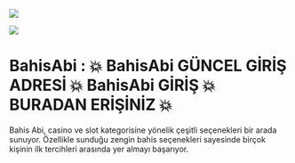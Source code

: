 <a href="https://partner.bahisabiaffiliates.com/imp/bahisabi/1239"><img src="https://resmim.net/cdn/2025/01/26/DarSFy.png"></a>

<a href="https://partner.bahisabiaffiliates.com/imp/bahisabi/1239"><img src="https://resmim.net/cdn/2025/01/26/DarfED.png"></a>


# BahisAbi : 💥 BahisAbi GÜNCEL GİRİŞ ADRESİ 💥 BahisAbi GİRİŞ 💥 BURADAN ERİŞİNİZ 💥

Bahis Abi, casino ve slot kategorisine yönelik çeşitli seçenekleri bir arada sunuyor. Özellikle sunduğu zengin bahis seçenekleri sayesinde birçok kişinin ilk tercihleri arasında yer almayı başarıyor.
